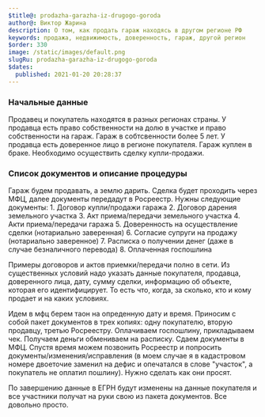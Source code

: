 ```yaml
---
$title@: prodazha-garazha-iz-drugogo-goroda
author@: Виктор Жарина
description: О том, как продать гараж находясь в другом регионе РФ
keywords: продажа, недвижимость, доверенность, гараж, другой регион
$order: 330
image: /static/images/default.png
slugRu: prodazha-garazha-iz-drugogo-goroda
$dates:
  published: 2021-01-20 20:28:37
---
```



<h3>Начальные данные</h3>

Продавец и покупатель находятся в разных регионах страны. У продавца есть право собственности на долю в участке и право собственности на гараж. Гараж в собтсвенности более 5 лет. У продавца есть доверенное лицо в регионе покупателя. Гараж куплен в браке. Необходимо осуществить сделку купли-продажи. 

<h3>Список документов и описание процедуры</h3>
Гараж будем продавать, а землю дарить. Сделка будет проходить через МФЦ, далее документы передадут в Росреестр. Нужны следующие документы:
1. Договор купли/продажи гаража
2. Договор дарения земельного участка
3. Акт приема/передачи земельного участка
4. Акти приема/передачи гаража
5. Доверенность на осуществление сделки (нотариально заверенная)
6. Согласие супруги на продажу (нотариально заверенное)
7. Расписка о получении денег (даже в случае безналичного перевода)
8. Оплаченная госпошлина

Примеры договоров и актов приемки/передачи полно в сети. Из существенных условий надо указать данные покупателя, продавца, доверенного лица, дату, сумму сделки, информацию об объекте, которая его идентифицирует. То есть что, когда, за сколько, кто и кому продает и на каких условиях.

Идем в мфц берем таон на опреденную дату и время. Приносим с собой пакет документов в трех копиях: одну покупателю, вторую продавцу, третью Росреестру. Оплачиваем госпошлину, прикладываем чек. Получаем деньги обмениваем на расписку. Сдаем документы в МФЦ. Спустя время можем позвонить Росреестр и попросить документы/изменения/исправления (в моем случае я в кадастровом номере двоеточие заменил на дефис и опечатался в слове "участок", а покупатель не оплатил пошлину). Нужно сделать как они просят.

По завершению данные в ЕГРН будут изменены на данные покупателя и все участники получат на руки свою из пакета документов. Все довольно просто.
